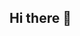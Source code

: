 ## Hi there 👋

<!--
**Odinaka-123/Odinaka-123** is a ✨ _special_ ✨ repository because its `README.md` (this file) appears on your GitHub profile.

Here are some ideas to get you started:

- 🔭 I’m currently working on ... The Gift Of God Foundation Using WordPress 
- 🌱 I’m currently learning ... GO
- 👯 I’m looking to collaborate on ...A Data Breach Detector
- 🤔 I’m looking for help with ...
- 💬 Ask me about ... Your Code 🤗
- 📫 How to reach me: ... ezurikeodinaka@gmail.com   https://v0-portfolio-beryl-pi.vercel.app  
- 😄 Pronouns: ... He/Him
- ⚡ Fun fact: ... I LOVE PROGRAMING, INFACT I'LL DO IT FOR FREE 😁 ... Just Kidding 🤫
-->
